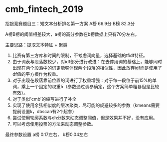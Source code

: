 # cmb_fintech_2019
招银竞赛题目三：短文本分析排名第一方案
A榜 66.9分
B榜 82.3分

A榜B榜的阈值相差较大，a榜的高分参数在b榜数据上只有70分左右。

主要思路：提取文本特征 + 聚类
1. 比赛有第三方库和时间的限制，不考虑词向量，选择基础的tfidf特征。
2. 由于词表与段落数较少，对idf部分进行改进：在去停用词的基础上，能够同时出现在两个段落中的词更能够体现两个段落的相似性，因此放弃idf而是使用了df值的平方根作为权重。
3. 对于出现在段落靠前位置的词进行了权重增强：对于每一段位于前15%的单词，乘上一个固定的权重5（参数通过调参确定，这个方案简单粗暴但是比较有效）。
4. 对于类似'cmb'的缩写进行了补全
5. 实现了使用余弦相似度的层次聚类，尽可能的规避较多的参数（kmeans需要提前设置k，dbscan有2个超参）
6. 尝试使用轮廓系数与ch分数来动态调整阈值，但是效果并不好，没有应用。
7. 可以考虑使用投票的方法来动态调整参数。

最终参数设置 a榜 0.17左右， b榜0.04左右
